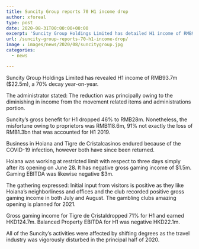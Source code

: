 ```yaml
---
title: Suncity Group reports 70 H1 income drop
author: xforeal 
type: post
date: 2020-08-31T00:00:00+00:00
excerpt: 'Suncity Group Holdings Limited has detailed H1 income of RMB93 '
url: /suncity-group-reports-70-h1-income-drop/
image : images/news/2020/08/suncitygroup.jpg
categories:
  - news

---
```

Suncity Group Holdings Limited has revealed H1 income of RMB93.7m ($22.5m), a 70&percnt; decay year-on-year. 

The administrator stated: The reduction was principally owing to the diminishing in income from the movement related items and administrations portion. 

Suncity&#8217;s gross benefit for H1 dropped 46&percnt; to RMB28m. Nonetheless, the misfortune owing to proprietors was RMB118.6m, 91&percnt; not exactly the loss of RMB1.3bn that was accounted for H1 2019. 

Business in Hoiana and Tigre de Cristalcasinos endured because of the COVID-19 infection, however both have since been returned. 

Hoiana was working at restricted limit with respect to three days simply after its opening on June 28. It has negative gross gaming income of $1.5m. Gaming EBITDA was likewise negative $3m. 

The gathering expressed: Initial input from visitors is positive as they like Hoiana&#8217;s neighborliness and offices and the club recorded positive gross gaming income in both July and August. The gambling clubs amazing opening is planned for 2021. 

Gross gaming income for Tigre de Cristaldropped 71&percnt; for H1 and earned HKD124.7m. Balanced Property EBITDA for H1 was negative HKD22.1m. 

All of the Suncity&#8217;s activities were affected by shifting degrees as the travel industry was vigorously disturbed in the principal half of 2020.